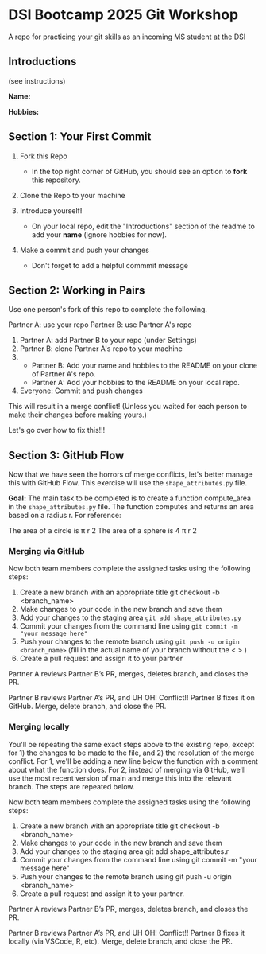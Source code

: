 # DSI Bootcamp 2025 Git Workshop
A repo for practicing your git skills as an incoming MS student at the DSI

## Introductions

(see instructions)

**Name:**

**Hobbies:**

## Section 1: Your First Commit

1. Fork this Repo
   - In the top right corner of GitHub, you should see an option to **fork** this repository.

2. Clone the Repo to your machine
  
3. Introduce yourself!
   - On your local repo, edit the "Introductions" section of the readme to add your **name** (ignore hobbies for now).

4. Make a commit and push your changes
   - Don't forget to add a helpful commmit message
  

## Section 2: Working in Pairs

Use one person's fork of this repo to complete the following.

Partner A: use your repo
Partner B: use Partner A's repo


1. Partner A: add Partner B to your repo (under Settings)
2. Partner B: clone Partner A's repo to your machine
3.
   - Partner B: Add your name and hobbies to the README on your clone of Partner A's repo.
   - Partner A: Add your hobbies to the README on your local repo.
4. Everyone: Commit and push changes
   
This will result in a merge conflict! (Unless you waited for each person to make their changes before making yours.) 

Let's go over how to fix this!!!


## Section 3: GitHub Flow

Now that we have seen the horrors of merge conflicts, let's better manage this with GitHub Flow. This exercise will use the `shape_attributes.py` file.

**Goal:** The main task to be completed is to create a function compute_area in the `shape_attributes.py` file. The function computes and returns an area based on a radius r. For reference:

The area of a circle is 
π
r
2
The area of a sphere is 
4
π
r
2

### Merging via GitHub

Now both team members complete the assigned tasks using the following steps:

1. Create a new branch with an appropriate title git checkout -b <branch_name>
2. Make changes to your code in the new branch and save them
3. Add your changes to the staging area  `git add shape_attributes.py`
4. Commit your changes from the command line using `git commit -m "your message here"`
5. Push your changes to the remote branch using `git push -u origin <branch_name>` (fill in the actual name of your branch without the < > )
6. Create a pull request and assign it to your partner

Partner A reviews Partner B’s PR, merges, deletes branch, and closes the PR.

Partner B reviews Partner A’s PR, and UH OH! Conflict!! Partner B fixes it on GitHub. Merge, delete branch, and close the PR.

### Merging locally
You'll be repeating the same exact steps above to the existing repo, except for 1) the changes to be made to the file, and 2) the resolution of the merge conflict. For 1, we'll be adding a new line below the function with a comment about what the function does. For 2, instead of merging via GitHub, we'll use the most recent version of main and merge this into the relevant branch. The steps are repeated below.

Now both team members complete the assigned tasks using the following steps:

1. Create a new branch with an appropriate title git checkout -b <branch_name>
2. Make changes to your code in the new branch and save them
3. Add your changes to the staging area  git add shape_attributes.r
4. Commit your changes from the command line using git commit -m "your message here"
5. Push your changes to the remote branch using git push -u origin <branch_name>
6. Create a pull request and assign it to your partner.
   
Partner A reviews Partner B’s PR, merges, deletes branch, and closes the PR.

Partner B reviews Partner A’s PR, and UH OH! Conflict!! Partner B fixes it locally (via VSCode, R, etc). Merge, delete branch, and close the PR.
